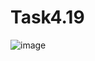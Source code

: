 # Task4.19

![image](https://user-images.githubusercontent.com/90614964/161818614-22e5d219-60f0-4425-93fe-4f3e73c808ff.png)
